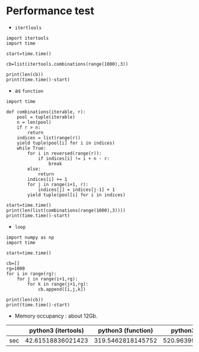# Performance test

- `itertlools`
```
import itertools
import time

start=time.time()

cb=list(itertools.combinations(range(1000),3))

print(len(cb))
print(time.time()-start)
```

- as `function`
```
import time

def combinations(iterable, r):
    pool = tuple(iterable)
    n = len(pool)
    if r > n:
        return
    indices = list(range(r))
    yield tuple(pool[i] for i in indices)
    while True:
        for i in reversed(range(r)):
            if indices[i] != i + n - r:
                break
        else:
            return
        indices[i] += 1
        for j in range(i+1, r):
            indices[j] = indices[j-1] + 1
        yield tuple(pool[i] for i in indices)
        
start=time.time()
print(len(list(combinations(range(1000),3))))
print(time.time()-start)
```

- `loop`
```
import numpy as np
import time

start=time.time()

cb=[]
rg=1000
for i in range(rg):
    for j in range(i+1,rg):
        for k in range(j+1,rg):
            cb.append([i,j,k])

print(len(cb))
print(time.time()-start)
```

- Memory occupancy : about 12Gb.

||python3 (itertools)|python3 (function)|python3 (loop)|pypy3 (itertools)|pypy3 (function)|pypy3 (loop)|
|-|-|-|-|-|-|-|
|sec|42.61518836021423|319.5462818145752|520.963995218277|99.43208312988281|193.73589968681335|244.8389551639557|

